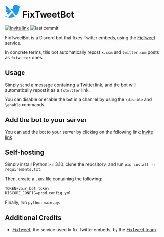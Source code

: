 
<span>
    <h1>
        <img src="assets\logo_alpha.png" width="50"/>
        FixTweetBot
    </h1>
</span>

[![invite link](https://img.shields.io/badge/invite_link-blue)](https://discord.com/api/oauth2/authorize?client_id=1164651057243238400&permissions=274877934592&scope=bot%20applications.commands)
![last commit](https://img.shields.io/github/last-commit/Kyrela/FixTweetBot)

FixTweetBot is a Discord bot that fixes Twitter embeds, using the
[FixTweet](https://github.com/FixTweet/FixTweet) service.

In concrete terms, this bot automatically repost `x.com` and `twitter.com` posts as `fxtwitter` ones.

## Usage

Simply send a message containing a Twitter link, and the bot will automatically repost it as a `fxtwitter` link.

You can disable or enable the bot in a channel by using the `\disable` and `\enable` commands.

## Add the bot to your server

You can add the bot to your server by clicking on the following link: [Invite link](https://discord.com/api/oauth2/authorize?client_id=1164651057243238400&permissions=274877934592&scope=bot%20applications.commands)

## Self-hosting

Simply install Python >= 3.10, clone the repository, and run `pip install -r requirements.txt`.

Then, create a `.env` file containing the following:

```env
TOKEN=your_bot_token
DISCORE_CONFIG=prod.config.yml
```

Finally, run `python main.py`.

## Additional Credits

- [FixTweet](https://github.com/FixTweet/FixTweet/), the service used to fix Twitter embeds, by the
  [FixTweet team](https://github.com/FixTweet)
